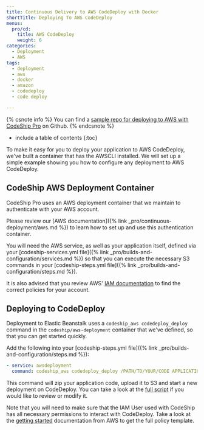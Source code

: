 ```yaml
---
title: Continuous Delivery to AWS CodeDeploy with Docker
shortTitle: Deploying To AWS CodeDeploy
menus:
  pro/cd:
    title: AWS CodeDeploy
    weight: 6
categories:
  - Deployment
  - AWS    
tags:
  - deployment
  - aws
  - docker
  - amazon
  - codedeploy
  - code deploy

---
```


{% csnote info %}
You can find a [sample repo for deploying to AWS with CodeShip Pro](https://github.com/codeship-library/aws-utilities) on Github.
{% endcsnote %}

* include a table of contents
{:toc}

To make it easy for you to deploy your application to AWS CodeDeploy, we've built a container that has the AWSCLI installed. We will set up a simple example showing you how to configure any deployment to AWS CodeDeploy.

## CodeShip AWS Deployment Container

CodeShip Pro uses an AWS deployment container that we maintain to authenticate with your AWS account.

Please review our [AWS documentation]({% link _pro/continuous-deployment/aws.md %}) to learn how to set up and use this authentication container.

You will need the AWS service, as well as your application itself, defined via your [codeship-services.yml file]({% link _pro/builds-and-configuration/services.md %}) so that you can execute the necessary S3 commands in your [codeship-steps.yml file]({% link _pro/builds-and-configuration/steps.md %}).

It is also advised that you review AWS' [IAM documentation](https://docs.aws.amazon.com/IAM/latest/UserGuide/introduction_access-management.html) to find the correct policies for your account.

## Deploying to CodeDeploy

Deployment to Elastic Beanstalk uses a `codeship_aws codedeploy_deploy` command in the `codeship/aws-deployment` container that we've defined, so that you can get started quickly.

Add the following into your [codeship-steps.yml file]({% link _pro/builds-and-configuration/steps.md %}):

```yaml
- service: awsdeployment
  command: codeship_aws codedeploy_deploy /PATH/TO/YOUR/CODE APPLICATION_NAME DEPLOYMENT_GROUP_NAME S3_BUCKET_NAME
```

This command will zip your application code, upload it to S3 and start a new deployment on CodeDeploy. You can take a look at the [full script](https://github.com/codeship-library/aws-utilities/blob/master/deployment/scripts/codeship_aws_codedeploy_deploy) if you would like to review or modify it.

Note that you will need to make sure that the IAM User used with CodeShip has all necessary permissions to interact with CodeDeploy. Take a look at the [getting started](https://docs.aws.amazon.com/codedeploy/latest/userguide/getting-started-setup.html) documentation from AWS to get the full policy template.
